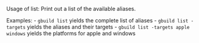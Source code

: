 Usage of list:
  Print out a list of the available aliases.

  Examples: 
    - `gbuild list` yields the complete list of aliases
    - `gbuild list -targets` yields the aliases and their targets
    - `gbuild list -targets apple windows` yields the platforms for apple 
      and windows
